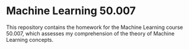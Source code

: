 # Machine Learning 50.007

This repository contains the homework for the Machine Learning course 50.007, which assesses my comprehension of the theory of Machine Learning concepts.
